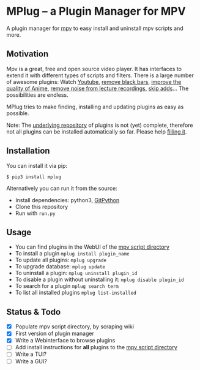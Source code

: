 MPlug – a Plugin Manager for MPV
================================

A plugin manager for [mpv](https://mpv.io/) to easy install and uninstall mpv scripts and more.

Motivation
----------
Mpv is a great, free and open source video player. It has interfaces to extend
it with different types of scripts and filters. There is a large number of
awesome plugins: Watch [Youtube](https://youtube-dl.org/), [remove black bars](https://github.com/mpv-player/mpv/blob/master/TOOLS/lua/autocrop.lua), [improve the quality of Anime](https://github.com/bloc97/Anime4K),
[remove noise from lecture recordings](https://github.com/werman/noise-suppression-for-voice), [skip adds](https://github.com/po5/mpv_sponsorblock)… The possibilities are endless.

MPlug tries to make finding, installing and updating plugins as easy as possible.

Note: The [underlying repository](https://github.com/Nudin/mpv-script-directory) of plugins is not (yet) complete, therefore not
all plugins can be installed automatically so far. Please help [filling it](https://github.com/Nudin/mpv-script-directory/blob/master/HOWTO_ADD_INSTALL_INSTRUCTIONS.md).

Installation
------------
You can install it via pip:
```
$ pip3 install mplug
```

Alternatively you can run it from the source:
- Install dependencies: python3, [GitPython](https://pypi.org/project/GitPython/)
- Clone this repository
- Run with `run.py`

Usage
-----
- You can find plugins in the WebUI of the [mpv script directory](https://nudin.github.io/mpv-script-directory/)
- To install a plugin `mplug install plugin_name`
- To update all plugins: `mplug upgrade`
- To upgrade database: `mplug update`
- To uninstall a plugin: `mplug uninstall plugin_id`
- To disable a plugin without uninstalling it: `mplug disable plugin_id`
- To search for a plugin `mplug search term`
- To list all installed plugins `mplug list-installed`

Status & Todo
-------------
- [X] Populate mpv script directory, by scraping wiki
- [X] First version of plugin manager
- [X] Write a Webinterface to browse plugins
- [ ] Add install instructions for **all** plugins to the [mpv script directory](https://github.com/Nudin/mpv-script-directory)
- [ ] Write a TUI?
- [ ] Write a GUI?
